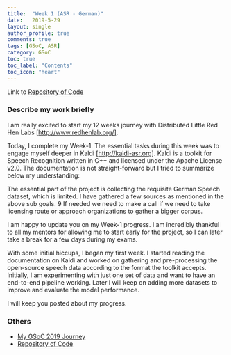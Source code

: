 ```yaml
---
title:  "Week 1 (ASR - German)"
date:   2019-5-29
layout: single
author_profile: true
comments: true
tags: [GSoC, ASR]
category: GSoC
toc: true
toc_label: "Contents"
toc_icon: "heart"
---
```


Link to [Repository of Code](https://github.com/AASHISHAG/asr-german)

### Describe my work briefly

I am really excited to start my 12 weeks journey with Distributed Little Red Hen Labs [http://www.redhenlab.org/]. 

Today, I complete my Week-1. The essential tasks during this week was to engage myself deeper in Kaldi [http://kaldi-asr.org]. Kaldi is a toolkit for Speech Recognition written in C++ and licensed under the Apache License v2.0. The documentation is not straight-forward  but I tried to summarize below my understanding:




The essential part of the project is collecting the requisite German Speech dataset, which is
limited. I have gathered a few sources as mentioned in the above sub goals.
9
If needed we need to make a call if we need to take licensing route or approach organizations
to gather a bigger corpus.

I am happy to update you on my Week-1 progress. I am incredibly thankful to all my mentors for allowing me to start early for the project, so I can later take a break for a few days during my exams.

With some initial hiccups, I began my first week. I started reading the documentation on Kaldi and worked on gathering and pre-processing the open-source speech data according to the format the toolkit accepts. Initially, I am experimenting with just one set of data and want to have an end-to-end pipeline working. Later I will keep on adding more datasets to improve and evaluate the model performance. 

I will keep you posted about my progress.

### Others

- [My GSoC 2019 Journey](https://aashishag.github.io/categories/#gsoc)
- [Repository of Code](https://github.com/AASHISHAG/asr-german)
